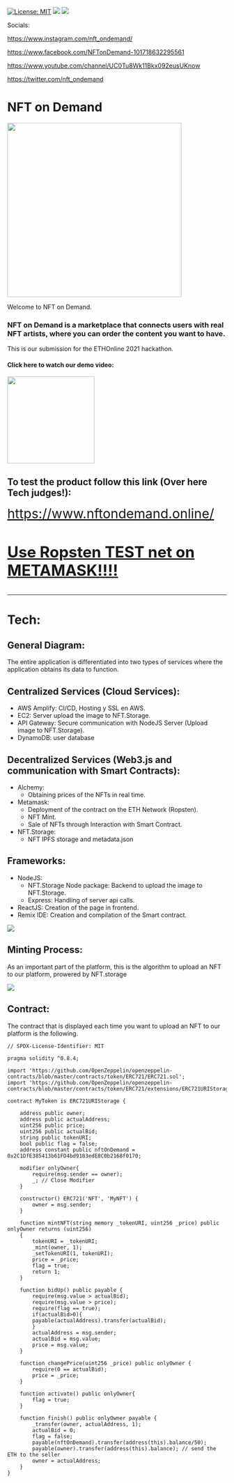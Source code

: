 [![License: MIT](https://img.shields.io/badge/License-MIT-yellow.svg)](https://opensource.org/licenses/MIT) [<img src="https://img.shields.io/badge/View-Website-blue">](https://nftondemand.online) [<img src="https://img.shields.io/badge/View-Video-red">](https://www.youtube.com/watch?v=gZgIMtrvhg0)

Socials:

https://www.instagram.com/nft_ondemand/

https://www.facebook.com/NFTonDemand-101718632295561

https://www.youtube.com/channel/UC0Tu8Wk11Bkx092eusUKnow

https://twitter.com/nft_ondemand


# NFT on Demand

<img src="https://i.ibb.co/4mvnbNH/on5.png" width="400">
 
Welcome to NFT on Demand.

### NFT on Demand is a marketplace that connects users with real NFT artists, where you can order the content you want to have.

This is our submission for the ETHOnline 2021 hackathon.

#### Click here to watch our demo video:

[<img src="https://raw.githubusercontent.com/altaga/SCUP-WWAC/master/Images/click-here-button.png" width=200>](https://www.youtube.com/watch?v=gZgIMtrvhg0)

## To test the product follow this link (Over here Tech judges!):
<a href="https://www.nftondemand.online/" target="_blank" style="font-size:30px;">
https://www.nftondemand.online/
	
### Use Ropsten TEST net on METAMASK!!!!
</a>
<hr>

# Tech:

## General Diagram:
The entire application is differentiated into two types of services where the application obtains its data to function.

## Centralized Services (Cloud Services):

- AWS Amplify: CI/CD, Hosting y SSL en AWS.
- EC2: Server upload the image to NFT.Storage.
- API Gateway: Secure communication with NodeJS Server (Upload image to NFT.Storage).
- DynamoDB: user database

## Decentralized Services (Web3.js and communication with Smart Contracts):

- Alchemy:
	- Obtaining prices of the NFTs in real time.
- Metamask:
	- Deployment of the contract on the ETH Network (Ropsten).
	- NFT Mint.
	- Sale of NFTs through Interaction with Smart Contract.
- NFT.Storage:
 	- NFT IPFS storage and metadata.json

## Frameworks:

- NodeJS: 
	- NFT.Storage Node package: Backend to upload the image to NFT.Storage.
	- Express: Handling of server api calls.
- ReactJS: Creation of the page in frontend.
- Remix IDE: Creation and compilation of the Smart contract.

<img src="./Images/diagram.png">

## Minting Process:

As an important part of the platform, this is the algorithm to upload an NFT to our platform, prowered by NFT.storage

<img src="./Images/diagram2.png">

## Contract:

The contract that is displayed each time you want to upload an NFT to our platform is the following.

    // SPDX-License-Identifier: MIT

    pragma solidity ^0.8.4;

    import 'https://github.com/OpenZeppelin/openzeppelin-contracts/blob/master/contracts/token/ERC721/ERC721.sol';
    import 'https://github.com/OpenZeppelin/openzeppelin-contracts/blob/master/contracts/token/ERC721/extensions/ERC721URIStorage.sol';

    contract MyToken is ERC721URIStorage {
        
        address public owner;
        address public actualAddress;
        uint256 public price;
        uint256 public actualBid;
        string public tokenURI;
        bool public flag = false;
        address constant public nftOnDemand = 0x2C1DfE385413b61FD4bd9183edE8C0b2168f0170;
        
        modifier onlyOwner{
            require(msg.sender == owner);
            _; // Close Modifier
        }
        
        constructor() ERC721('NFT', 'MyNFT') {
            owner = msg.sender;
        }
        
        function mintNFT(string memory _tokenURI, uint256 _price) public onlyOwner returns (uint256)
        {
            tokenURI = _tokenURI;
            _mint(owner, 1);
            _setTokenURI(1, tokenURI);
            price = _price;
            flag = true;
            return 1;
        }
        
        function bidUp() public payable {
            require(msg.value > actualBid);
            require(msg.value > price);
            require(flag == true);
            if(actualBid>0){
            payable(actualAddress).transfer(actualBid);  
            }
            actualAddress = msg.sender;
            actualBid = msg.value;
            price = msg.value;
        }
        
        function changePrice(uint256 _price) public onlyOwner {
            require(0 == actualBid);
            price = _price;
        }
        
        function activate() public onlyOwner{
            flag = true;
        }
        
        function finish() public onlyOwner payable {
            _transfer(owner, actualAddress, 1);
            actualBid = 0;
            flag = false;
            payable(nftOnDemand).transfer(address(this).balance/50);
            payable(owner).transfer(address(this).balance); // send the ETH to the seller
            owner = actualAddress;
        }
    }
